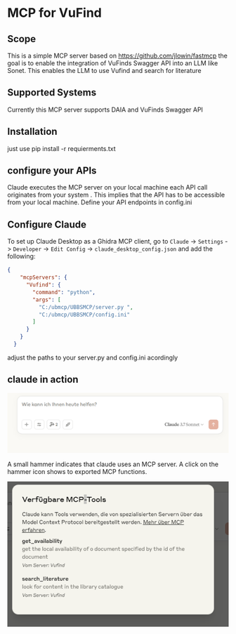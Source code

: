 # MCP for VuFind



## Scope

This is a simple MCP server based on https://github.com/jlowin/fastmcp the goal is to enable the integration of VuFinds Swagger API into an LLM like Sonet.
This enables the LLM to use  Vufind and search for literature 

## Supported Systems

Currently this MCP server supports DAIA and VuFinds Swagger API

## Installation 

just use
pip install -r requierments.txt

## configure your APIs 

Claude executes the MCP server on your local machine each API call originates from your system . This implies that the API has to be accessible from your local machine. 
Define your API endpoints in config.ini

## Configure Claude

To set up Claude Desktop as a Ghidra MCP client, go to `Claude` -> `Settings` -> `Developer` -> `Edit Config` -> `claude_desktop_config.json` and add the following:

```json
{
    "mcpServers": {
      "Vufind": {
        "command": "python",
        "args": [
          "C:/ubmcp/UBBSMCP/server.py ",
          "C:/ubmcp/UBBSMCP/config.ini"
        ]
      }
    }
  }
```
adjust the paths to your server.py and config.ini acordingly

## claude in action


![claude on startup](https://github.com/jaohbib/MCP-for-VuFind/blob/main/images/claude_main.PNG)

A small hammer indicates that claude uses an MCP server. A click  on the hammer icon shows to exported MCP functions.

![exposed MCP Functions](https://github.com/jaohbib/MCP-for-VuFind/blob/main/images/mcp%20tools.PNG)
